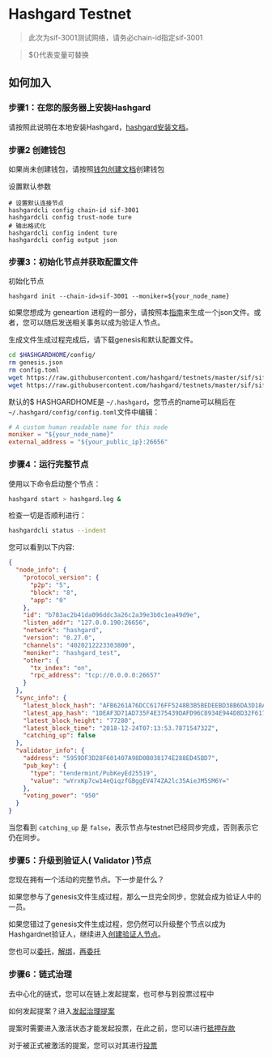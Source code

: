 # Hashgard Testnet
> 此次为sif-3001测试网络，请务必chain-id指定sif-3001

> ${}代表变量可替换

## 如何加入

### 步骤1：在您的服务器上安装Hashgard
请按照此说明在本地安装Hashgard，[hashgard安装文档](hashgard安装文档.md)。

### 步骤2 创建钱包

如果尚未创建钱包，请按照[钱包创建文档](https://github.com/hashgard/hashgard/blob/master/docs/zh/hashgardcli/keys/add.md)创建钱包

设置默认参数

```
# 设置默认连接节点
hashgardcli config chain-id sif-3001
hashgardcli config trust-node ture
# 输出格式化
hashgardcli config indent ture
hashgardcli config output json
```

### 步骤3：初始化节点并获取配置文件

初始化节点

`hashgard init --chain-id=sif-3001 --moniker=${your_node_name}`

如果您想成为 geneartion 进程的一部分，请按照本[指南](参与genesis.md)来生成一个json文件。或者，您可以随后发送相关事务以成为验证人节点。

生成文件生成过程完成后，请下载genesis和默认配置文件。
```bash
cd $HASHGARDHOME/config/
rm genesis.json
rm config.toml
wget https://raw.githubusercontent.com/hashgard/testnets/master/sif/sif-3001/config/config.toml
wget https://raw.githubusercontent.com/hashgard/testnets/master/sif/sif-3001/config/genesis.json
```

默认的$ HASHGARDHOME是  `~/.hashgard`，您节点的name可以稍后在`~/.hashgard/config/config.toml`文件中编辑：

```toml
# A custom human readable name for this node
moniker = "${your_node_name}"
external_address = "${your_public_ip}:26656"
```



### 步骤4：运行完整节点

使用以下命令启动整个节点：

```bash
hashgard start > hashgard.log &
```

检查一切是否顺利进行：

```bash
hashgardcli status --indent
```


您可以看到以下内容:
```json
{
  "node_info": {
    "protocol_version": {
      "p2p": "5",
      "block": "8",
      "app": "0"
    },
    "id": "b783ac2b41da096ddc3a26c2a39e3b0c1ea49d9e",
    "listen_addr": "127.0.0.190:26656",
    "network": "hashgard",
    "version": "0.27.0",
    "channels": "4020212223303800",
    "moniker": "hashgard_test",
    "other": {
      "tx_index": "on",
      "rpc_address": "tcp://0.0.0.0:26657"
    }
  },
  "sync_info": {
    "latest_block_hash": "AFB6261A76DCC6176FF5248B3B5BEDEEBD38B6DA3D18AD21ADD4054AEDEED016",
    "latest_app_hash": "1DEAF3D71AD735F4E375439DAFD96C8934E944D8D32F6179F55C5470E219D132",
    "latest_block_height": "77280",
    "latest_block_time": "2018-12-24T07:13:53.787154732Z",
    "catching_up": false
  },
  "validator_info": {
    "address": "5959DF3D28F601407A98D0B038174E288ED45BD7",
    "pub_key": {
      "type": "tendermint/PubKeyEd25519",
      "value": "wYrxKp7cw14eQiqzfGBggEV474ZA2lc35AieJM5SM6Y="
    },
    "voting_power": "950"
  }
}
```


当您看到 `catching_up` 是 `false`，表示节点与testnet已经同步完成，否则表示它仍在同步。

### 步骤5：升级到验证人( Validator )节点

您现在拥有一个活动的完整节点。下一步是什么？

如果您参与了genesis文件生成过程，那么一旦完全同步，您就会成为验证人中的一员。

如果您错过了genesis文件生成过程，您仍然可以升级整个节点以成为Hashgardnet验证人，继续进入[创建验证人节点](创建验证人节点.md)。

您也可以[委托](委托代币.md)，[解绑](解绑委托.md)，[再委托](重新委托.md)

### 步骤6：链式治理

去中心化的链式，您可以在链上发起提案，也可参与到投票过程中

如何发起提案？进入[发起治理提案](提交在线治理.md)

提案时需要进入激活状态才能发起投票，在此之前，您可以进行[抵押存款](抵押存款.md)

对于被正式被激活的提案，您可以对其进行[投票](提案投票.md)
